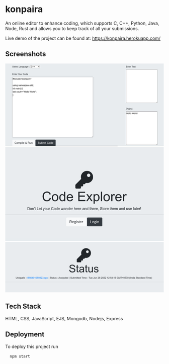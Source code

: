 
# konpaira
An online editor to enhance coding, which supports C, C++, Python, Java, Node, Rust and allows you to keep track of all your submissions.

Live demo of the project can be found at:
https://konpaira.herokuapp.com/





## Screenshots


![App Screenshot](https://github.com/prince-codes23/konpaira/blob/main/Project/2022-06-28_12-53.png)
![App Screenshot](https://github.com/prince-codes23/konpaira/blob/main/Project/2022-06-28_12-53_1.png)
![App Screenshot](https://github.com/prince-codes23/konpaira/blob/main/Project/2022-06-28_12-54.png)

## Tech Stack

HTML, CSS, JavaScript, EJS, Mongodb, Nodejs, Express




## Deployment

To deploy this project run

```bash
  npm start
```


